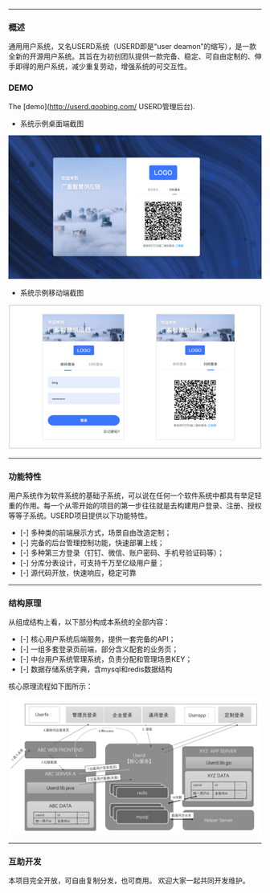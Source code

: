 ------------
### 概述

通用用户系统，又名USERD系统（USERD即是“user deamon”的缩写），是一款全新的开源用户系统。其旨在为初创团队提供一款完备、稳定、可自由定制的、伸手即得的用户系统，减少重复劳动，增强系统的可交互性。

### DEMO

The [demo](http://userd.qoobing.com/ USERD管理后台).

* 系统示例桌面端截图

![系统示例桌面端截图](./doc/images/login-1-pc.png "系统示例桌面端截图")

* 系统示例移动端截图

![系统示例移动端截图](./doc/images/login-1-mobile.png "系统示例移动端截图")


------------

### 功能特性
用户系统作为软件系统的基础子系统，可以说在任何一个软件系统中都具有举足轻重的作用。每一个从零开始的项目的第一步往往就是去构建用户登录、注册、授权等等子系统。USERD项目提供以下功能特性。
- [-] 多种类的前端展示方式，场景自由改造定制；
- [-] 完备的后台管理控制功能，快速部署上线；
- [-] 多种第三方登录（钉钉、微信、账户密码、手机号验证码等）；
- [-] 分库分表设计，可支持千万至亿级用户量；
- [-] 源代码开放，快速响应，稳定可靠

------------
### 结构原理
从组成结构上看，以下部分构成本系统的全部内容：
- [-] 核心用户系统后端服务，提供一套完备的API；
- [-] 一组多套登录页前端，部分含义配套的业务页；
- [-] 中台用户系统管理系统，负责分配和管理场景KEY；
- [-] 数据存储系统字典，含mysql和redis数据结构

核心原理流程如下图所示：

![核心原理流程](./doc/images/5dcbc515e3e74.png "核心原理流程")

------------
### 互助开发
本项目完全开放，可自由复制分发，也可商用。
欢迎大家一起共同开发维护。
